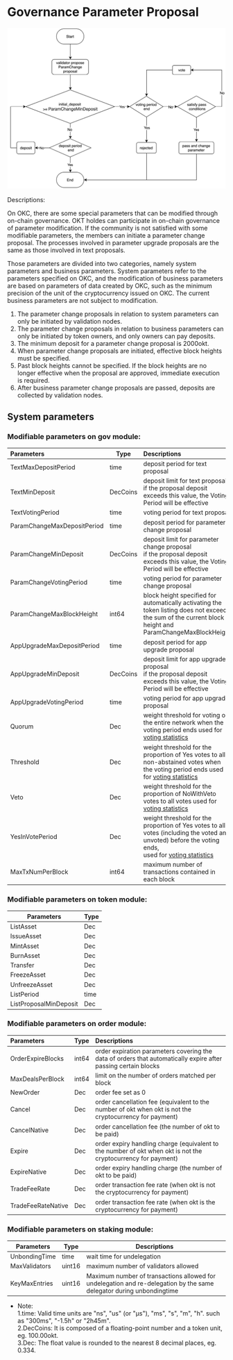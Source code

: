 # Governance Parameter Proposal
![text](../../img/gov-parameter.png)

Descriptions:

On OKC, there are some special parameters that can be modified through on-chain governance. OKT holdes can participate in on-chain governance of parameter modification. If the community is not satisfied with some modifiable parameters, the members can initiate a parameter change proposal. The processes involved in parameter upgrade proposals are the same as those involved in text proposals.

Those parameters are divided into two categories, namely system parameters and business parameters.
System parameters refer to the parameters specified on OKC, and the modification of business parameters are based on parameters of data created by OKC, such as the minimum precision of the unit of the cryptocurrency issued on OKC. The current business parameters are not subject to modification.

1. The parameter change proposals in relation to system parameters can only be initiated by validation nodes.
2. The parameter change proposals in relation to business parameters can only be initiated by token owners, and only owners can pay deposits.
3. The minimum deposit for a parameter change proposal is 2000okt.
4. When parameter change proposals are initiated, effective block heights must be specified.
5. Past block heights cannot be specified. If the block heights are no longer effective when the proposal are approved, immediate execution is required.
6. After business parameter change proposals are passed, deposits are collected by validation nodes.

## System parameters

### Modifiable parameters on gov module:

| Parameters              | Type | Descriptions                                                                                               |
| :----                   | ----     | :----                                                                                                      |
| TextMaxDepositPeriod        | time     | deposit period for text proposal                                                                           |
| TextMinDeposit              | DecCoins | deposit limit for text proposal<br>if the proposal deposit exceeds this value, the Voting Period will be effective                               |
| TextVotingPeriod            | time     | voting period for text proposal                                                                          |
| ParamChangeMaxDepositPeriod        | time     | deposit period for parameter change proposal                                                                          |
| ParamChangeMinDeposit              | DecCoins | deposit limit for parameter change proposal<br>if the proposal deposit exceeds this value, the Voting Period will be effective                               |
| ParamChangeVotingPeriod            | time     | voting period for parameter change proposal                                                                          |
| ParamChangeMaxBlockHeight    | int64    | block height specified for automatically activating the token listing does not exceed the sum of the current block height and ParamChangeMaxBlockHeight                                     |
| AppUpgradeMaxDepositPeriod        | time     | deposit period for app upgrade proposal                                                                          |
| AppUpgradeMinDeposit              | DecCoins | deposit limit for app upgrade proposal<br>if the proposal deposit exceeds this value, the Voting Period will be effective                               |
| AppUpgradeVotingPeriod            | time     | voting period for app upgrade proposal                                                                          |
| Quorum                  | Dec      | weight threshold for voting on the entire network when the voting period ends used for [voting statistics](./overview.html#proposal-voting-statistics)                                                                                     |
| Threshold               | Dec      | weight threshold for the proportion of Yes votes to all non-abstained votes when the voting period ends used for [voting statistics](./overview.html#proposal-voting-statistics)                                                                        |
| Veto                    | Dec      | weight threshold for the proportion of NoWithVeto votes to all votes used for [voting statistics](./overview.html#proposal-voting-statistics)                                                                       |
| YesInVotePeriod         | Dec      | weight threshold for the proportion of Yes votes to all votes (including the voted and unvoted) before the voting ends, <br> used for [voting statistics](./overview.html#proposal-voting-statistics)                                                                       |
| MaxTxNumPerBlock        | int64    | maximum number of transactions contained in each block                                                                                 |


### Modifiable parameters on token module: 

| Parameters             | Type |
| ----                   | ----     |
| ListAsset              | Dec      |
| IssueAsset             | Dec      |
| MintAsset              | Dec      |
| BurnAsset              | Dec      |
| Transfer               | Dec      |
| FreezeAsset            | Dec      |
| UnfreezeAsset          | Dec      |
| ListPeriod             | time     |
| ListProposalMinDeposit | Dec      |

### Modifiable parameters on order module:   

| Parameters              | Type | Descriptions                                                                                               |
| :----                   | ----     | :----
| OrderExpireBlocks  | int64    | order expiration parameters covering the data of orders that automatically expire after passing certain blocks |
| MaxDealsPerBlock   | int64    | limit on the number of orders matched per block |
| NewOrder           | Dec      | order fee set as 0  |
| Cancel             | Dec      | order cancellation fee (equivalent to the number of okt when okt is not the cryptocurrency for payment) |
| CancelNative       | Dec      | order cancellation fee (the number of okt to be paid) |
| Expire             | Dec      | order expiry handling charge (equivalent to the number of okt when okt is not the cryptocurrency for payment) |
| ExpireNative       | Dec      | order expiry handling charge (the number of okt to be paid) |
| TradeFeeRate       | Dec      | order transaction fee rate (when okt is not the cryptocurrency for payment) |
| TradeFeeRateNative | Dec      | order transaction fee rate (when okt is the cryptocurrency for payment) |

### Modifiable parameters on staking module:  

| Parameters             | Type | Descriptions
| ----                   | ----     | ----
| UnbondingTime          | time     | wait time for undelegation
| MaxValidators          | uint16   | maximum number of validators allowed
| KeyMaxEntries          | uint16   | Maximum number of transactions allowed for undelegation and re-delegation by the same delegator during unbondingtime

* Note:  
1.time: Valid time units are "ns", "us" (or "µs"), "ms", "s", "m", "h". such as "300ms", "-1.5h" or "2h45m".   
2.DecCoins: It is composed of a floating-point number and a token unit, eg. 100.00okt.   
3.Dec: The float value is rounded to the nearest 8 decimal places, eg. 0.334.   


